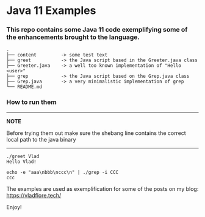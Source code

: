 # Java 11 Examples

### This repo contains some Java 11 code exemplifying some of the enhancements brought to the language.
```
.
├── content         -> some test text
├── greet           -> the Java script based in the Greeter.java class
├── Greeter.java    -> a well too known implementation of "Hello <user>"
├── grep            -> the Java script based on the Grep.java class
├── Grep.java       -> a very minimalistic implementation of grep
└── README.md
```

### How to run them

---

**NOTE**

Before trying them out make sure the shebang line contains the correct local path to the java binary

---

```
./greet Vlad
Hello Vlad!
```

```
echo -e "aaa\nbbb\nccc\n" | ./grep -i CCC
ccc
```

The examples are used as exemplification for some of the posts on my blog:
https://vladflore.tech/

Enjoy!
